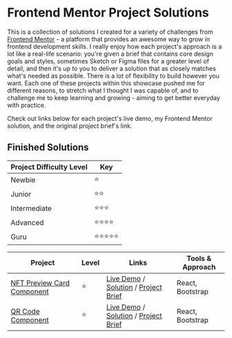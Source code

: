 # Frontend Mentor Project Solutions

This is a collection of solutions I created for a variety of challenges from [Frontend Mentor](https://www.frontendmentor.io) - a platform that provides an awesome way to grow in frontend development skills. I really enjoy how each project's approach is a lot like a real-life scenario: you're given a brief that contains core design goals and styles, sometimes Sketch or Figma files for a greater level of detail, and then it's up to you to deliver a solution that as closely matches what's needed as possible. There is a lot of flexibility to build however you want. Each one of these projects within this showcase pushed me for different reasons, to stretch what I thought I was capable of, and to challenge me to keep learning and growing - aiming to get better everyday with practice.

Check out links below for each project's live demo, my Frontend Mentor solution, and the original project brief's link.

## Finished Solutions

| Project Difficulty Level | Key |
| ----------- | ----------- |
| Newbie | ⭐️ |
| Junior | ⭐️⭐️ |
| Intermediate | ⭐️⭐️⭐️ |
| Advanced | ⭐️⭐️⭐️⭐️ |
| Guru | ⭐️⭐️⭐️⭐️⭐️ |

| Project | Level | Links | Tools & Approach |
| ----------- | ----------- | ----------- | ----------- |
| [NFT Preview Card Component](./nft-card/) | ⭐️ | [Live Demo](https://nft-card-gdbecker.netlify.app) / [Solution](https://www.frontendmentor.io/solutions/nft-card-component-with-react-bootstrap-hiW4LJD-cc) / [Project Brief](https://www.frontendmentor.io/challenges/nft-preview-card-component-SbdUL_w0U) | React, Bootstrap |
| [QR Code Component](./qr-code/) | ⭐️ | [Live Demo](https://qr-code-gdbecker.netlify.app) / [Solution](https://www.frontendmentor.io/solutions/qr-code-component-hosted-on-netlify-rwLGIUAbUi) / [Project Brief](https://www.frontendmentor.io/challenges/qr-code-component-iux_sIO_H) | React, Bootstrap |